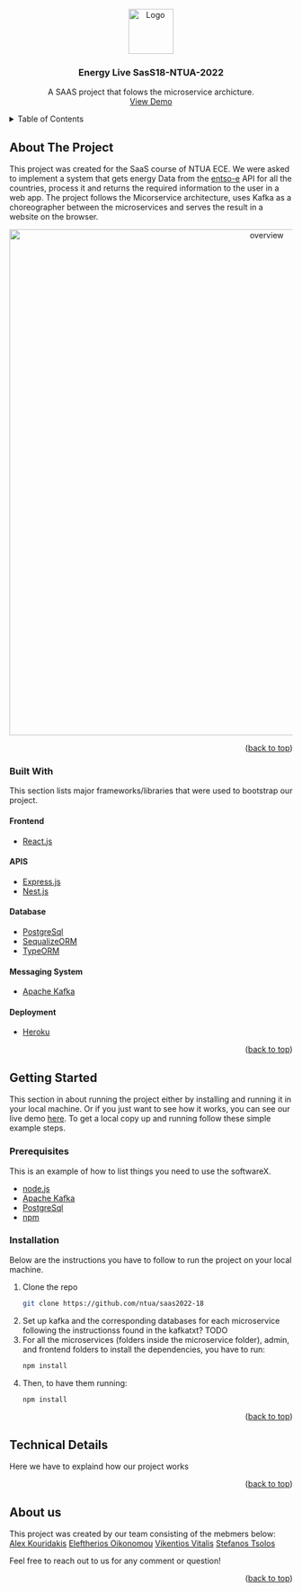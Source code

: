 <div id="top"></div>

<!-- PROJECT LOGO -->
<br />
<div align="center">
    <img src="https://user-images.githubusercontent.com/62433719/173231595-c83f613f-e583-4546-9752-8001b7146c61.png" alt="Logo" width="80" height="80">

  <h3 align="center"> Energy Live SasS18-NTUA-2022</h3>

  <p align="center">
  A SAAS project that folows the microservice archicture.
    <br />
    <a href="https://github.com/othneildrew/Best-README-Template">View Demo</a>
  </p>
</div>

<!-- TABLE OF CONTENTS -->
<details>
  <summary>Table of Contents</summary>
  <ol>
    <li>
      <a href="#about-the-project">About The Project</a>
      <ul>
        <li><a href="#built-with">Built With</a></li>
      </ul>
    </li>
    <li>
      <a href="#getting-started">Getting Started</a>
      <ul>
        <li><a href="#prerequisites">Prerequisites</a></li>
        <li><a href="#installation">Installation</a></li>
      </ul>
    </li>
    <li><a href="#technical-details">Technical Details</a></li>
    <li><a href="#about-us">About us</a></li>
  </ol>
</details>

<!-- ABOUT THE PROJECT -->

## About The Project

This project was created for the SaaS course of NTUA ECE. We were asked to implement a system that gets energy Data from the [entso-e](https://www.entsoe.eu/) API for all the countries, process it and returns the required information to the user in a web app. The project follows the Micorservice architecture, uses Kafka as a choreographer between the microservices and serves the result in a website on the browser.

<div align="center">
<img src="https://user-images.githubusercontent.com/75163039/176540352-4f92d4bc-8d5c-4144-a25c-d9951003d5e2.png" alt="overview" width="900" >
</div>

<p align="right">(<a href="#top">back to top</a>)</p>

### Built With

This section lists major frameworks/libraries that were used to bootstrap our project.

#### Frontend

- [React.js](https://reactjs.org/)

#### APIS

- [Express.js](https://expressjs.com/)
- [Nest.js](https://nestjs.com/)

#### Database

- [PostgreSql](https://www.postgresql.org/)
- [SequalizeORM](https://sequelize.org/)
- [TypeORM](https://typeorm.io/)

#### Messaging System

- [Apache Kafka](https://kafka.apache.org/)

#### Deployment

- [Heroku](https://www.heroku.com/)

<p align="right">(<a href="#top">back to top</a>)</p>

<!-- GETTING STARTED -->

## Getting Started

This section in about running the project either by installing and running it in your local machine.
Or if you just want to see how it works, you can see our live demo [here](https://i.wish.iknew/).
To get a local copy up and running follow these simple example steps.

### Prerequisites

This is an example of how to list things you need to use the softwareX.

- [node.js](https://nodejs.org/en/)
  <br/>
- [Apache Kafka](https://kafka.apache.org/)
  <br/>
- [PostgreSql](https://www.postgresql.org/)
  <br/>
- [npm](https://www.npmjs.com/)
  <br/>

### Installation

Below are the instructions you have to follow to run the project on your local machine.

1. Clone the repo
   ```sh
   git clone https://github.com/ntua/saas2022-18
   ```
2. Set up kafka and the corresponding databases for each microservice following the instructionss found in the kafkatxt? TODO
   <br/>
3. For all the microservices (folders inside the microservice folder), admin, and frontend folders to install the dependencies, you have to run:
   ```sh
   npm install
   ```
4. Then, to have them running:
   ```sh
   npm install
   ```

<p align="right">(<a href="#top">back to top</a>)</p>

<!-- USAGE EXAMPLES -->

## Technical Details

Here we have to explaind how our project works

<p align="right">(<a href="#top">back to top</a>)</p>

## About us

This project was created by our team consisting of the mebmers below:
[Alex Kouridakis](https://github.com/alex-kouridakis)
[Eleftherios Oikonomou](https://github.com/SeCre827)
[Vikentios Vitalis](https://github.com/VikentiosVitalis)
[Stefanos Tsolos](https://github.com/stefanostsolos)

Feel free to reach out to us for any comment or question!

<p align="right">(<a href="#top">back to top</a>)</p>
